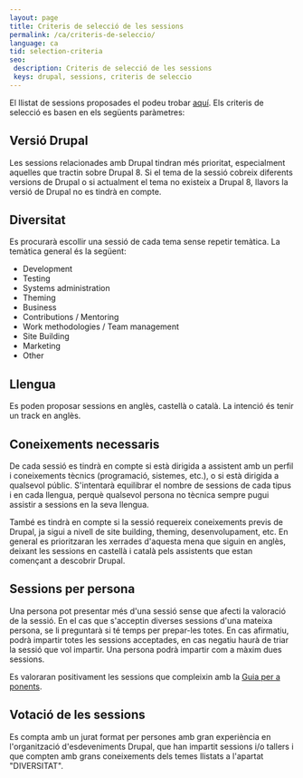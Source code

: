 ```yaml
---
layout: page
title: Criteris de selecció de les sessions
permalink: /ca/criteris-de-seleccio/
language: ca
tid: selection-criteria
seo:
 description: Criteris de selecció de les sessions
 keys: drupal, sessions, criteris de seleccio
---
```

El llistat de sessions proposades el podeu trobar [aquí](/ca/sessions-proposades/). Els criteris de selecció es basen en els següents paràmetres:

## Versió Drupal

Les sessions relacionades amb Drupal tindran més prioritat, especialment aquelles que tractin sobre Drupal 8. Si el tema de la sessió cobreix diferents versions de Drupal o si actualment el tema no existeix a Drupal 8, llavors la versió de Drupal no es tindrà en compte.

## Diversitat

Es procurarà escollir una sessió de cada tema sense repetir temàtica.
La temàtica general és la següent:

- Development
- Testing
- Systems administration
- Theming
- Business
- Contributions / Mentoring
- Work methodologies / Team management
- Site Building
- Marketing
- Other

## Llengua

Es poden proposar sessions en anglès, castellà o català. La intenció és tenir un track en anglès.

## Coneixements necessaris

De cada sessió es tindrà en compte si està dirigida a assistent amb un perfil i coneixements tècnics (programació, sistemes, etc.), o si està dirigida a qualsevol públic. S'intentarà equilibrar el nombre de sessions de cada tipus i en cada llengua, perquè qualsevol persona no tècnica sempre pugui assistir a sessions en la seva llengua.

També es tindrà en compte si la sessió requereix coneixements previs de Drupal, ja sigui a nivell de site building, theming, desenvolupament, etc. En general es prioritzaran les xerrades d'aquesta mena que siguin en anglès, deixant les sessions en castellà i català pels assistents que estan començant a descobrir Drupal.

## Sessions per persona

Una persona pot presentar més d'una sessió sense que afecti la valoració de la sessió. En el cas que s'acceptin diverses sessions d'una mateixa persona, se li preguntarà si té temps per prepar-les totes. En cas afirmatiu, podrà impartir totes les sessions acceptades, en cas negatiu haurà de triar la sessió que vol impartir. Una persona podrà impartir com a màxim dues sessions.

Es valoraran positivament les sessions que compleixin amb la [Guia per a ponents](/ca/guia-ponents/).

## Votació de les sessions

Es compta amb un jurat format per persones amb gran experiència en l'organització d'esdeveniments Drupal, que han impartit sessions i/o tallers i que compten amb grans coneixements dels temes llistats a l'apartat "DIVERSITAT".
